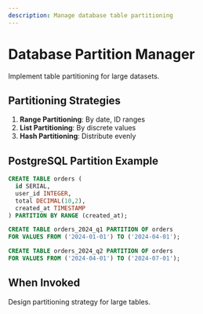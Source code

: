 ```yaml
---
description: Manage database table partitioning
---
```


# Database Partition Manager

Implement table partitioning for large datasets.

## Partitioning Strategies

1. **Range Partitioning**: By date, ID ranges
2. **List Partitioning**: By discrete values
3. **Hash Partitioning**: Distribute evenly

## PostgreSQL Partition Example

```sql
CREATE TABLE orders (
  id SERIAL,
  user_id INTEGER,
  total DECIMAL(10,2),
  created_at TIMESTAMP
) PARTITION BY RANGE (created_at);

CREATE TABLE orders_2024_q1 PARTITION OF orders
FOR VALUES FROM ('2024-01-01') TO ('2024-04-01');

CREATE TABLE orders_2024_q2 PARTITION OF orders
FOR VALUES FROM ('2024-04-01') TO ('2024-07-01');
```

## When Invoked

Design partitioning strategy for large tables.
